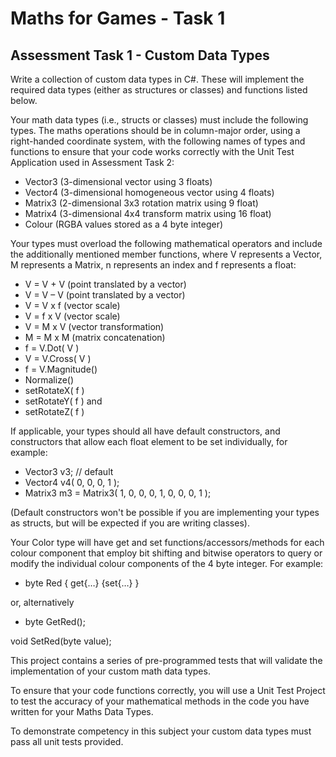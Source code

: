# Maths for Games - Task 1
## Assessment Task 1 - Custom Data Types

Write a collection of custom data types in C#. These will implement the required data types (either as structures or classes) and functions listed below.

Your math data types (i.e., structs or classes) must include the following types. The maths operations should be in column-major order, using a right-handed coordinate system, with the following names of types and functions to ensure that your code works correctly with the Unit Test Application used in Assessment Task 2:

* Vector3 (3-dimensional vector using 3 floats)
* Vector4 (3-dimensional homogeneous vector using 4 floats)
* Matrix3 (2-dimensional 3x3 rotation matrix using 9 float)
* Matrix4 (3-dimensional 4x4 transform matrix using 16 float)
* Colour (RGBA values stored as a 4 byte integer)


Your types must overload the following mathematical operators and include the additionally mentioned member functions, where V represents a Vector, M represents a Matrix, n represents an index and f represents a float:

* V = V + V (point translated by a vector)
* V = V – V (point translated by a vector)
* V = V x f (vector scale)
* V = f x V (vector scale)
* V = M x V (vector transformation)
* M = M x M (matrix concatenation)
* f = V.Dot( V )
* V = V.Cross( V )
* f = V.Magnitude()
* Normalize()
* setRotateX( f )
* setRotateY( f ) and
* setRotateZ( f )


If applicable, your types should all have default constructors, and constructors that allow each float element to be set individually, for example:

* Vector3 v3; // default
* Vector4 v4( 0, 0, 0, 1 );
* Matrix3 m3 = Matrix3( 1, 0, 0, 0, 1, 0, 0, 0, 1 );

(Default constructors won't be possible if you are implementing your types as structs, but will be expected if you are writing classes).


Your Color type will have get and set functions/accessors/methods for each colour component that employ bit shifting and bitwise operators to query or modify the individual colour components of the 4 byte integer. For example:

* byte Red { get{…} {set{…} }

or, alternatively

* byte GetRed();

void SetRed(byte value);


This project contains a series of pre-programmed tests that will validate the implementation of your custom math data types.

To ensure that your code functions correctly, you will use a Unit Test Project to test the accuracy of your mathematical methods in the code you have written for your Maths Data Types.

To demonstrate competency in this subject your custom data types must pass all unit tests provided.

